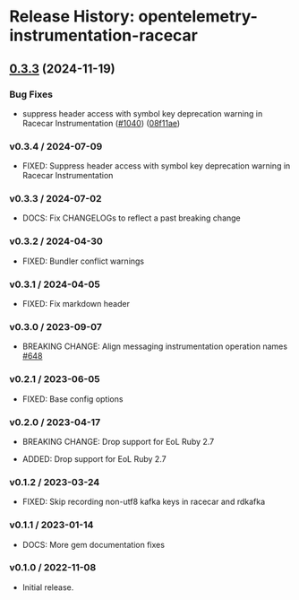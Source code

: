 # Release History: opentelemetry-instrumentation-racecar

## [0.3.3](https://github.com/open-telemetry/opentelemetry-ruby-contrib/compare/opentelemetry-instrumentation-racecar/v0.3.2...opentelemetry-instrumentation-racecar/v0.3.3) (2024-11-19)


### Bug Fixes

* suppress header access with symbol key deprecation warning in Racecar Instrumentation ([#1040](https://github.com/open-telemetry/opentelemetry-ruby-contrib/issues/1040)) ([08f11ae](https://github.com/open-telemetry/opentelemetry-ruby-contrib/commit/08f11aecd7e19bc50024f1979c3e6af4101b220a))

### v0.3.4 / 2024-07-09

* FIXED: Suppress header access with symbol key deprecation warning in Racecar Instrumentation

### v0.3.3 / 2024-07-02

* DOCS: Fix CHANGELOGs to reflect a past breaking change

### v0.3.2 / 2024-04-30

* FIXED: Bundler conflict warnings

### v0.3.1 / 2024-04-05

* FIXED: Fix markdown header

### v0.3.0 / 2023-09-07

* BREAKING CHANGE: Align messaging instrumentation operation names [#648](https://github.com/open-telemetry/opentelemetry-ruby-contrib/pull/648)

### v0.2.1 / 2023-06-05

* FIXED: Base config options 

### v0.2.0 / 2023-04-17

* BREAKING CHANGE: Drop support for EoL Ruby 2.7 

* ADDED: Drop support for EoL Ruby 2.7 

### v0.1.2 / 2023-03-24

* FIXED: Skip recording non-utf8 kafka keys in racecar and rdkafka

### v0.1.1 / 2023-01-14

* DOCS: More gem documentation fixes 

### v0.1.0 / 2022-11-08

* Initial release.
